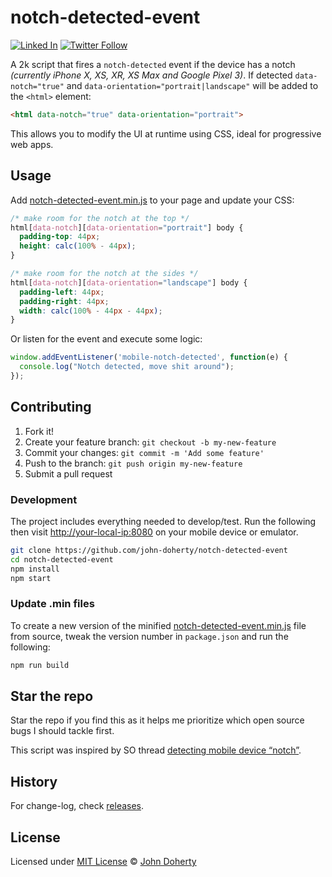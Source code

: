 # notch-detected-event

[![Linked In](https://img.shields.io/badge/Linked-In-blue.svg)](https://www.linkedin.com/in/john-i-doherty) [![Twitter Follow](https://img.shields.io/twitter/follow/mrjohndoherty.svg?style=social&label=Twitter&style=plastic)](https://twitter.com/mrjohndoherty)

A 2k script that fires a `notch-detected` event if the device has a notch <i>(currently iPhone X, XS, XR, XS Max and Google Pixel 3)</i>. If detected `data-notch="true"` and `data-orientation="portrait|landscape"` will be added to the `<html>` element:

```html
<html data-notch="true" data-orientation="portrait">
```

This allows you to modify the UI at runtime using CSS, ideal for progressive web apps.

## Usage

Add [notch-detected-event.min.js](dist/notch-detected-event.min.js) to your page and update your CSS:

```css
/* make room for the notch at the top */
html[data-notch][data-orientation="portrait"] body {
  padding-top: 44px;
  height: calc(100% - 44px);
}

/* make room for the notch at the sides */
html[data-notch][data-orientation="landscape"] body {
  padding-left: 44px;
  padding-right: 44px;
  width: calc(100% - 44px - 44px);
}
```

Or listen for the event and execute some logic:

```js
window.addEventListener('mobile-notch-detected', function(e) {
  console.log("Notch detected, move shit around");
});
```

## Contributing

1. Fork it!
2. Create your feature branch: `git checkout -b my-new-feature`
3. Commit your changes: `git commit -m 'Add some feature'`
4. Push to the branch: `git push origin my-new-feature`
5. Submit a pull request

### Development

The project includes everything needed to develop/test. Run the following then visit [http://your-local-ip:8080](http://localhost:8080) on your mobile device or emulator.

```bash
git clone https://github.com/john-doherty/notch-detected-event
cd notch-detected-event
npm install
npm start
```

### Update .min files

To create a new version of the minified [notch-detected-event.min.js](dist/notch-detected-event.min.js) file from source, tweak the version number in `package.json` and run the following:

```bash
npm run build
```

## Star the repo

Star the repo if you find this as it helps me prioritize which open source bugs I should tackle first.

This script was inspired by SO thread [detecting mobile device “notch”](https://stackoverflow.com/questions/46318395/detecting-mobile-device-notch).


## History

For change-log, check [releases](https://github.com/john-doherty/notch-detected-event/releases).

## License

Licensed under [MIT License](LICENSE) &copy; [John Doherty](http://www.johndoherty.info)
